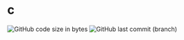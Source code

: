 # c
![GitHub code size in bytes](https://img.shields.io/github/languages/code-size/Mongisa/c)
![GitHub last commit (branch)](https://img.shields.io/github/last-commit/Mongisa/c/main)

